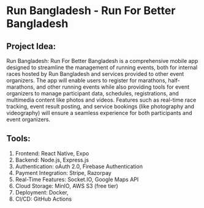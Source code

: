 # Run Bangladesh - Run For Better Bangladesh

## Project Idea: 
Run Bangladesh: Run For Better Bangladesh is a comprehensive mobile app designed to streamline the management of running events, both for internal races hosted by Run Bangladesh and services provided to other event organizers. The app will enable users to register for marathons, half-marathons, and other running events while also providing tools for event organizers to manage participant data, schedules, registrations, and multimedia content like photos and videos. Features such as real-time race tracking, event result posting, and service bookings (like photography and videography) will ensure a seamless experience for both participants and event organizers.

## Tools:
1. Frontend: React Native, Expo
2. Backend: Node.js, Express.js
3. Authentication: oAuth 2.0, Firebase Authentication 
4. Payment Integration: Stripe, Razorpay
5. Real-Time Features: Socket.IO, Google Maps API
6. Cloud Storage: MinIO, AWS S3 (free tier)
7. Deployment: Docker, 
8. CI/CD: GitHub Actions 